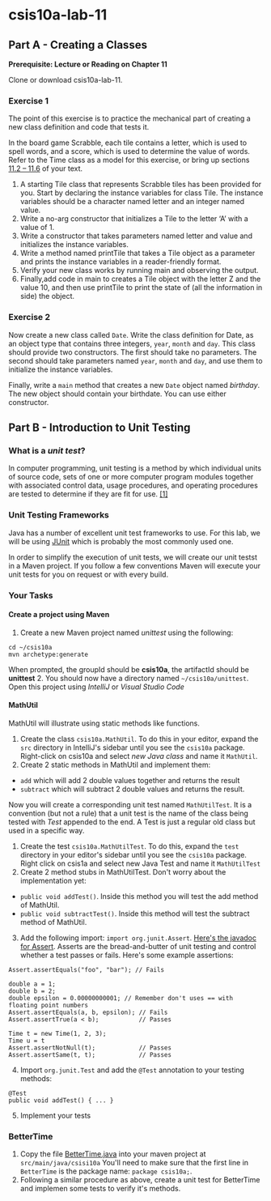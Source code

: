 # csis10a-lab-11

## Part A - Creating a Classes
__Prerequisite: Lecture or Reading on Chapter 11__

Clone or download csis10a-lab-11.

### Exercise 1

The point of this exercise is to practice the mechanical part of creating a new class definition and code that tests it. 

In the board game Scrabble, each tile contains a letter, which is used to spell words, and a score, which is used to determine the value of words. Refer to the Time class as a model for this exercise, or bring up sections [11.2 – 11.6](http://greenteapress.com/thinkapjava/html/thinkjava013.html#toc98) of your text.   

1. A starting Tile class that represents Scrabble tiles has been provided for you. Start by declaring the instance variables for class  Tile. The instance variables should be a character named letter and an integer named value.
2. Write a no-arg constructor that initializes a Tile to the letter ‘A’ with a value of 1.
3. Write a constructor that takes parameters named letter and value and initializes the instance variables.
4. Write a method named printTile that takes a Tile object as a parameter and prints the instance variables in a reader-friendly format.
5. Verify your new class works by running main and observing the output. 
6. Finally,add code in main to creates a Tile object with the letter Z and the value 10,  and then use printTile to print the state of (all the information in side) the object.

### Exercise 2 

Now create a new class called `Date`. Write the class definition for Date, as an object type that contains three integers, `year`, `month` and `day`. This class should provide two constructors. The first should take no parameters. The second should take parameters named `year`, `month` and `day`, and use them to initialize the instance variables.

Finally, write a `main` method that creates a new `Date` object named _birthday_. The new object should contain your birthdate. You can use either constructor. 

## Part B - Introduction to Unit Testing

### What is a _unit test_?

In computer programming, unit testing is a method by which individual units of source code, sets of one or more computer program modules together with associated control data, usage procedures, and operating procedures are tested to determine if they are fit for use. [[1]](http://en.wikipedia.org/wiki/Unit_testing)

### Unit Testing Frameworks

Java has a number of excellent unit test frameworks to use. For this lab, we will be using [JUnit](http://junit.org/) which is probably the most commonly used one.

In order to simplify the execution of unit tests, we will create our unit testst in a Maven project. If you follow a few conventions Maven will execute your unit tests for you on request or with every build.

### Your Tasks

#### Create a project using Maven

1. Create a new Maven project named _unittest_ using the following:
```
cd ~/csis10a
mvn archetype:generate
```
When prompted, the groupId should be __csis10a__, the artifactId should be __unittest__
2. You should now have a directory named `~/csis10a/unittest`. Open this project using _IntelliJ_ or _Visual Studio Code_

#### MathUtil

MathUtil will illustrate using static methods like functions.

1. Create the class `csis10a.MathUtil`. To do this in your editor, expand the `src` directory in IntelliJ's sidebar until you see the `csis10a` package. Right-click on csis10a and select _new Java class_ and name it `MathUtil`.
2. Create 2 static methods in MathUtil and implement them:
  - `add` which will add 2 double values together and returns the result
  - `subtract` which will subtract 2 double values and returns the result.

Now you will create a corresponding unit test named `MathUtilTest`. It is a convention (but not a rule) that a unit test is the name of the class being tested with _Test_ appended to the end. A Test is just a regular old class but used in a specific way.

1. Create the test `csis10a.MathUtilTest`. To do this, expand the `test` directory in your editor's sidebar until you see the `csis10a` package. Right click on csis1a and select new Java Test and name it `MathUtilTest`
2. Create 2 method stubs in MathUtilTest. Don't worry about the implementation yet:
  - `public void addTest()`. Inside this method you will test the add method of MathUtil.
  - `public void subtractTest()`. Inside this method will test the subtract method of MathUtil.
3. Add the following import: `import org.junit.Assert`. [Here's the javadoc for Assert](http://junit.org/javadoc/latest/org/junit/Assert.html). Asserts are the bread-and-butter of unit testing and control whether a test passes or fails. Here's some example assertions:

```
Assert.assertEquals("foo", "bar"); // Fails

double a = 1;
double b = 2;
double epsilon = 0.00000000001; // Remember don't uses == with floating point numbers
Assert.assertEquals(a, b, epsilon); // Fails
Assert.assertTrue(a < b);           // Passes

Time t = new Time(1, 2, 3);
Time u = t
Assert.assertNotNull(t);            // Passes
Assert.assertSame(t, t);            // Passes  

```
4. Import `org.junit.Test` and add the `@Test` annotation to your testing methods:
```
@Test
public void addTest() { ... }
```
5. Implement your tests

### BetterTime
1. Copy the file [BetterTime.java](BetterTime.java) into your maven project at  `src/main/java/csisi10a` You'll need to make sure that the first line in `BetterTime` is the package name: `package csis10a;`.
2. Following a similar procedure as above, create a unit test for BetterTime and implemen some tests to verify it's methods.

